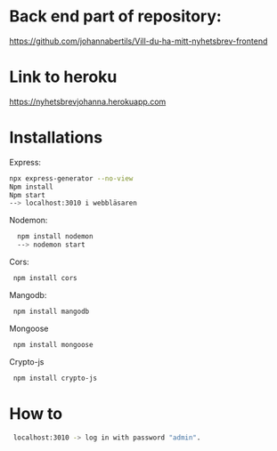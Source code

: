 
#   Back end part of repository:

https://github.com/johannabertils/Vill-du-ha-mitt-nyhetsbrev-frontend


#   Link to heroku 

https://nyhetsbrevjohanna.herokuapp.com

# Installations

Express: 

```bash
npx express-generator --no-view  
Npm install 
Npm start
--> localhost:3010 i webbläsaren
```

Nodemon: 
```bash
  npm install nodemon 
  --> nodemon start 
```

Cors: 
```bash
 npm install cors
```

Mangodb: 

```bash
 npm install mangodb 
```

Mongoose
```bash
 npm install mongoose
```

Crypto-js
```bash
 npm install crypto-js
```

# How to

```bash
 localhost:3010 -> log in with password "admin".
```
